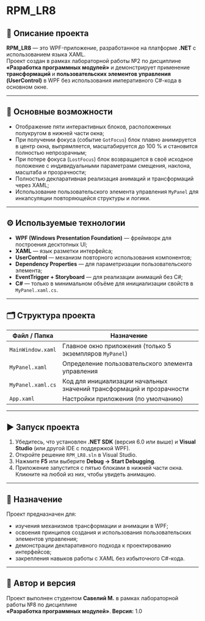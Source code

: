 # RPM_LR8

## 📘 Описание проекта
**RPM_LR8** — это WPF-приложение, разработанное на платформе **.NET** с использованием языка XAML.  
Проект создан в рамках лабораторной работы №2 по дисциплине **«Разработка программных модулей»** и демонстрирует применение **трансформаций** и **пользовательских элементов управления (UserControl)** в WPF без использования императивного C#-кода в основном окне.

---

## 🧩 Основные возможности
- Отображение пяти интерактивных блоков, расположенных полукругом в нижней части окна;
- При получении фокуса (событие `GotFocus`) блок плавно анимируется в центр окна, выпрямляется, масштабируется до 100 % и становится полностью непрозрачным;
- При потере фокуса (`LostFocus`) блок возвращается в своё исходное положение с индивидуальными параметрами смещения, наклона, масштаба и прозрачности;
- Полностью декларативная реализация анимаций и трансформаций через XAML;
- Использование пользовательского элемента управления `MyPanel` для инкапсуляции повторяющейся структуры и логики.

---

## ⚙️ Используемые технологии
- **WPF (Windows Presentation Foundation)** — фреймворк для построения десктопных UI;
- **XAML** — язык разметки интерфейса;
- **UserControl** — механизм повторного использования компонентов;
- **Dependency Properties** — для параметризации пользовательского элемента;
- **EventTrigger + Storyboard** — для реализации анимаций без C#;
- **C#** — только в минимальном объёме для инициализации свойств в `MyPanel.xaml.cs`.

---

## 🗂️ Структура проекта

| Файл / Папка | Назначение |
|--------------|------------|
| `MainWindow.xaml` | Главное окно приложения (только 5 экземпляров `MyPanel`) |
| `MyPanel.xaml` | Определение пользовательского элемента управления |
| `MyPanel.xaml.cs` | Код для инициализации начальных значений трансформаций и прозрачности |
| `App.xaml` | Настройки приложения (по умолчанию) |

---

## ▶️ Запуск проекта

1. Убедитесь, что установлен **.NET SDK** (версия 6.0 или выше) и **Visual Studio** (или другой IDE с поддержкой WPF).
2. Откройте решение `RPM_LR8.sln` в Visual Studio.
3. Нажмите **F5** или выберите **Debug → Start Debugging**.
4. Приложение запустится с пятью блоками в нижней части окна. Кликните на любой из них, чтобы увидеть анимацию.

---

## 🧠 Назначение
Проект предназначен для:
- изучения механизмов трансформации и анимации в WPF;
- освоения принципов создания и использования пользовательских элементов управления;
- демонстрации декларативного подхода к проектированию интерфейсов;
- закрепления навыков работы с XAML без избыточного C#-кода.

---

## 📅 Автор и версия
Проект выполнен студентом **Савелий М.**
в рамках лабораторной работы №8 по дисциплине  
**«Разработка программных модулей»**. 
**Версия:** 1.0  
